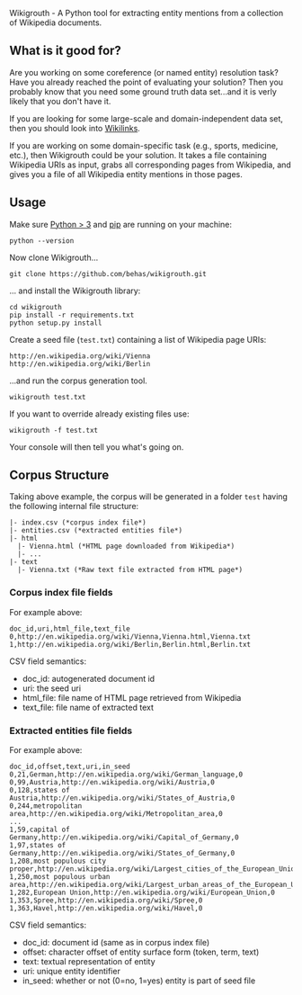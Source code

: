 Wikigrouth - A Python tool for extracting entity mentions from a collection of Wikipedia documents.

## What is it good for?

Are you working on some coreference (or named entity) resolution task? Have you already reached the point of evaluating your solution? Then you probably know that you need some ground truth data set...and it is verly likely that you don't have it.

If you are looking for some large-scale and domain-independent data set, then you should look into [Wikilinks][wikilinks].

If you are working on some domain-specific task (e.g., sports, medicine, etc.), then Wikigrouth could be your solution. It takes a file containing Wikipedia URIs as input, grabs all corresponding pages from Wikipedia, and gives you a file of all Wikipedia entity mentions in those pages.

## Usage

Make sure [Python > 3][python] and [pip][pip] are running on your machine:

    python --version

Now clone Wikigrouth...

    git clone https://github.com/behas/wikigrouth.git

... and install the Wikigrouth library:

    cd wikigrouth
    pip install -r requirements.txt
    python setup.py install

Create a seed file (`test.txt`) containing a list of Wikipedia page URIs:

    http://en.wikipedia.org/wiki/Vienna
    http://en.wikipedia.org/wiki/Berlin

...and run the corpus generation tool.

    wikigrouth test.txt

If you want to override already existing files use:

    wikigrouth -f test.txt

Your console will then tell you what's going on.


## Corpus Structure

Taking above example, the corpus will be generated in a folder `test` having the following internal file structure:

    |- index.csv (*corpus index file*)
    |- entities.csv (*extracted entities file*)
    |- html
      |- Vienna.html (*HTML page downloaded from Wikipedia*)
      |- ...
    |- text
      |- Vienna.txt (*Raw text file extracted from HTML page*)


### Corpus index file fields

For example above:

    doc_id,uri,html_file,text_file
    0,http://en.wikipedia.org/wiki/Vienna,Vienna.html,Vienna.txt
    1,http://en.wikipedia.org/wiki/Berlin,Berlin.html,Berlin.txt

CSV field semantics:

  * doc_id: autogenerated document id
  * uri: the seed uri
  * html_file: file name of HTML page retrieved from Wikipedia
  * text_file: file name of extracted text

### Extracted entities file fields

For example above:

    doc_id,offset,text,uri,in_seed
    0,21,German,http://en.wikipedia.org/wiki/German_language,0
    0,99,Austria,http://en.wikipedia.org/wiki/Austria,0
    0,128,states of Austria,http://en.wikipedia.org/wiki/States_of_Austria,0
    0,244,metropolitan area,http://en.wikipedia.org/wiki/Metropolitan_area,0
    ...
    1,59,capital of Germany,http://en.wikipedia.org/wiki/Capital_of_Germany,0
    1,97,states of Germany,http://en.wikipedia.org/wiki/States_of_Germany,0
    1,208,most populous city proper,http://en.wikipedia.org/wiki/Largest_cities_of_the_European_Union_by_population_within_city_limits,0
    1,250,most populous urban area,http://en.wikipedia.org/wiki/Largest_urban_areas_of_the_European_Union,0
    1,282,European Union,http://en.wikipedia.org/wiki/European_Union,0
    1,353,Spree,http://en.wikipedia.org/wiki/Spree,0
    1,363,Havel,http://en.wikipedia.org/wiki/Havel,0    

CSV field semantics:

  * doc_id: document id (same as in corpus index file)
  * offset: character offset of entity surface form (token, term, text)
  * text: textual representation of entity
  * uri: unique entity identifier
  * in_seed: whether or not (0=no, 1=yes) entity is part of seed file 


[wikilinks]: http://www.iesl.cs.umass.edu/data/wiki-links
[python]: https://www.python.org/
[pip]: https://pypi.python.org/pypi/pip
